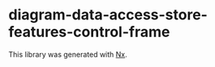 # diagram-data-access-store-features-control-frame

This library was generated with [Nx](https://nx.dev).
